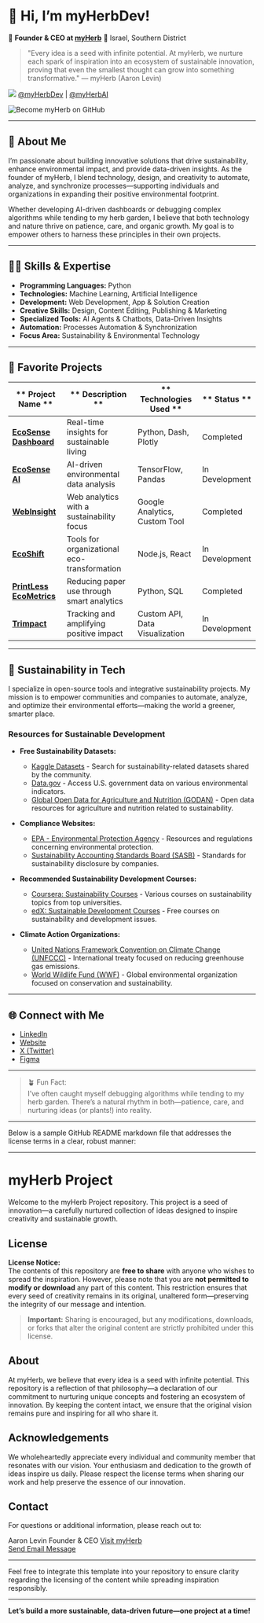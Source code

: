 # 👋 Hi, I’m myHerbDev!

🌱 **Founder & CEO at [myHerb](https://www.myherb.co.il/)** 
📍 Israel, Southern District  
> "Every idea is a seed with infinite potential. At myHerb, we nurture each spark of inspiration into an ecosystem of sustainable innovation, proving that even the smallest thought can grow into something transformative." — myHerb (Aaron Levin)

[![](https://img.shields.io/static/v1?label=Sponsor&message=%E2%9D%A4&logo=GitHub&color=%23fe8e86)](https://github.com/sponsors/myHerbDev)  [@myHerbDev](https://github.com/sponsors/myHerbDev?frequency=one-time&sponsor=myHerbDev) | [@myHerbAI](https://github.com/sponsors/myHerbAI)

![Become myHerb on GitHub](https://github.com/user-attachments/assets/d77a8de2-6157-44a1-9cf0-7ee14d15d406)

---

## 🚀 About Me

I’m passionate about building innovative solutions that drive sustainability, enhance environmental impact, and provide data-driven insights. As the founder of myHerb, I blend technology, design, and creativity to automate, analyze, and synchronize processes—supporting individuals and organizations in expanding their positive environmental footprint.

Whether developing AI-driven dashboards or debugging complex algorithms while tending to my herb garden, I believe that both technology and nature thrive on patience, care, and organic growth. My goal is to empower others to harness these principles in their own projects.

---

## 🧑‍💻 Skills & Expertise

- **Programming Languages:** Python
- **Technologies:** Machine Learning, Artificial Intelligence
- **Development:** Web Development, App & Solution Creation
- **Creative Skills:** Design, Content Editing, Publishing & Marketing
- **Specialized Tools:** AI Agents & Chatbots, Data-Driven Insights
- **Automation:** Processes Automation & Synchronization
- **Focus Area:** Sustainability & Environmental Technology

---

## 🌟 Favorite Projects

| ** Project Name ** | ** Description ** | ** Technologies Used ** | ** Status ** |
|------------------------|----------------------------------------------------|-------------------------------|-----------------|
| **[EcoSense Dashboard](https://eco.myherb.co.il/)** | Real-time insights for sustainable living | Python, Dash, Plotly | Completed |
| **[EcoSense AI](https://eco.myherb.co.il/ai-advisor/)** | AI-driven environmental data analysis | TensorFlow, Pandas | In Development |
| **[WebInsight](https://insight.myherb.co.il/)** | Web analytics with a sustainability focus | Google Analytics, Custom Tool | Completed |
| **[EcoShift](https://ecoshift.myherb.co.il/)** | Tools for organizational eco-transformation | Node.js, React | In Development |
| **[PrintLess EcoMetrics](https://www.myherb.co.il/printless-ecometrics)** | Reducing paper use through smart analytics | Python, SQL | Completed |
| **[Trimpact](https://trimpact.myherb.co.il/)** | Tracking and amplifying positive impact | Custom API, Data Visualization | In Development |


---

## 🌱 Sustainability in Tech

I specialize in open-source tools and integrative sustainability projects. My mission is to empower communities and companies to automate, analyze, and optimize their environmental efforts—making the world a greener, smarter place.

### **Resources for Sustainable Development**

- **Free Sustainability Datasets:**
  - [Kaggle Datasets](https://www.kaggle.com/datasets) - Search for sustainability-related datasets shared by the community.
  - [Data.gov](https://www.data.gov/) - Access U.S. government data on various environmental indicators.
  - [Global Open Data for Agriculture and Nutrition (GODAN)](https://www.godan.info/) - Open data resources for agriculture and nutrition related to sustainability.

- **Compliance Websites:**
  - [EPA - Environmental Protection Agency](https://www.epa.gov/) - Resources and regulations concerning environmental protection.
  - [Sustainability Accounting Standards Board (SASB)](https://www.sasb.org/) - Standards for sustainability disclosure by companies.

- **Recommended Sustainability Development Courses:**
  - [Coursera: Sustainability Courses](https://www.coursera.org/browse/business/sustainability) - Various courses on sustainability topics from top universities.
  - [edX: Sustainable Development Courses](https://www.edx.org/learn/sustainable-development) - Free courses on sustainability and development issues.

- **Climate Action Organizations:**
  - [United Nations Framework Convention on Climate Change (UNFCCC)](https://unfccc.int/) - International treaty focused on reducing greenhouse gas emissions.
  - [World Wildlife Fund (WWF)](https://www.worldwildlife.org/) - Global environmental organization focused on conservation and sustainability.

---

## 🌐 Connect with Me

- [LinkedIn](https://LinkedIn.com/company/myherb/)  
- [Website](https://www.myherb.co.il/)  
- [X (Twitter)](https://x.com/myherb1/)  
- [Figma](https://figma.com/@myherb/)  

---

> 🪴 Fun Fact:  
> I’ve often caught myself debugging algorithms while tending to my herb garden. There’s a natural rhythm in both—patience, care, and nurturing ideas (or plants!) into reality.

---

Below is a sample GitHub README markdown file that addresses the license terms in a clear, robust manner:

---

# myHerb Project

Welcome to the myHerb Project repository. This project is a seed of innovation—a carefully nurtured collection of ideas designed to inspire creativity and sustainable growth.

## License

**License Notice:**  
The contents of this repository are **free to share** with anyone who wishes to spread the inspiration. However, please note that you are **not permitted to modify or download** any part of this content. This restriction ensures that every seed of creativity remains in its original, unaltered form—preserving the integrity of our message and intention.

> **Important:** Sharing is encouraged, but any modifications, downloads, or forks that alter the original content are strictly prohibited under this license.

## About

At myHerb, we believe that every idea is a seed with infinite potential. This repository is a reflection of that philosophy—a declaration of our commitment to nurturing unique concepts and fostering an ecosystem of innovation. By keeping the content intact, we ensure that the original vision remains pure and inspiring for all who share it.

## Acknowledgements

We wholeheartedly appreciate every individual and community member that resonates with our vision. Your enthusiasm and dedication to the growth of ideas inspire us daily. Please respect the license terms when sharing our work and help preserve the essence of our innovation.

## Contact

For questions or additional information, please reach out to:

Aaron Levin
Founder & CEO
[Visit myHerb](https://www.myherb.co.il)  
[Send Email Message](mailto:myherb.contact@gmail.com)

---

Feel free to integrate this template into your repository to ensure clarity regarding the licensing of the content while spreading inspiration responsibly. 

---
**Let’s build a more sustainable, data-driven future—one project at a time!**
